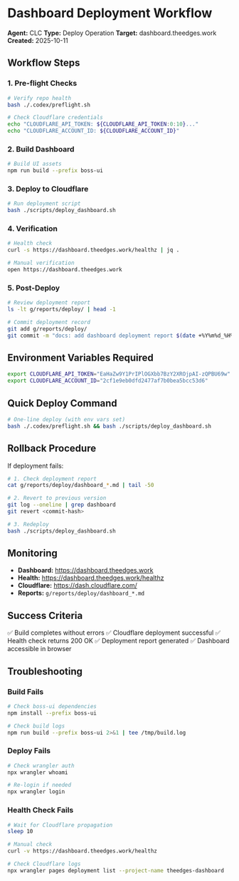 # Dashboard Deployment Workflow

**Agent:** CLC
**Type:** Deploy Operation
**Target:** dashboard.theedges.work
**Created:** 2025-10-11

## Workflow Steps

### 1. Pre-flight Checks
```bash
# Verify repo health
bash ./.codex/preflight.sh

# Check Cloudflare credentials
echo "CLOUDFLARE_API_TOKEN: ${CLOUDFLARE_API_TOKEN:0:10}..."
echo "CLOUDFLARE_ACCOUNT_ID: ${CLOUDFLARE_ACCOUNT_ID}"
```

### 2. Build Dashboard
```bash
# Build UI assets
npm run build --prefix boss-ui
```

### 3. Deploy to Cloudflare
```bash
# Run deployment script
bash ./scripts/deploy_dashboard.sh
```

### 4. Verification
```bash
# Health check
curl -s https://dashboard.theedges.work/healthz | jq .

# Manual verification
open https://dashboard.theedges.work
```

### 5. Post-Deploy
```bash
# Review deployment report
ls -lt g/reports/deploy/ | head -1

# Commit deployment record
git add g/reports/deploy/
git commit -m "docs: add dashboard deployment report $(date +%Y%m%d_%H%M)"
```

## Environment Variables Required

```bash
export CLOUDFLARE_API_TOKEN="EaHaZw9Y1PrIPlOGXbb7BzY2XROjpAI-zQPBU69w"
export CLOUDFLARE_ACCOUNT_ID="2cf1e9eb0dfd2477af7b0bea5bcc53d6"
```

## Quick Deploy Command

```bash
# One-line deploy (with env vars set)
bash ./.codex/preflight.sh && bash ./scripts/deploy_dashboard.sh
```

## Rollback Procedure

If deployment fails:

```bash
# 1. Check deployment report
cat g/reports/deploy/dashboard_*.md | tail -50

# 2. Revert to previous version
git log --oneline | grep dashboard
git revert <commit-hash>

# 3. Redeploy
bash ./scripts/deploy_dashboard.sh
```

## Monitoring

- **Dashboard:** https://dashboard.theedges.work
- **Health:** https://dashboard.theedges.work/healthz
- **Cloudflare:** https://dash.cloudflare.com/
- **Reports:** `g/reports/deploy/dashboard_*.md`

## Success Criteria

✅ Build completes without errors
✅ Cloudflare deployment successful
✅ Health check returns 200 OK
✅ Deployment report generated
✅ Dashboard accessible in browser

## Troubleshooting

### Build Fails
```bash
# Check boss-ui dependencies
npm install --prefix boss-ui

# Check build logs
npm run build --prefix boss-ui 2>&1 | tee /tmp/build.log
```

### Deploy Fails
```bash
# Check wrangler auth
npx wrangler whoami

# Re-login if needed
npx wrangler login
```

### Health Check Fails
```bash
# Wait for Cloudflare propagation
sleep 10

# Manual check
curl -v https://dashboard.theedges.work/healthz

# Check Cloudflare logs
npx wrangler pages deployment list --project-name theedges-dashboard
```
